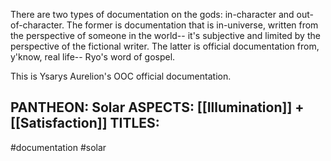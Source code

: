 There are two types of documentation on the gods: in-character and out-of-character. The former is documentation that is in-universe, written from the perspective of someone in the world-- it's subjective and limited by the perspective of the fictional writer. The latter is official documentation from, y'know, real life-- Ryo's word of gospel. 

This is Ysarys Aurelion's OOC official documentation.

PANTHEON: Solar
ASPECTS: [[Illumination]] + [[Satisfaction]]
TITLES:
- 

#documentation #solar 